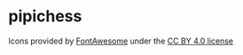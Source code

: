 # pipichess

Icons provided by [FontAwesome](https://fontawesome.com) under the [CC BY 4.0 license](https://creativecommons.org/licenses/by/4.0/)

